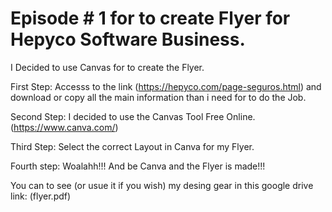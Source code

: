 # Episode # 1 for to create Flyer for Hepyco Software Business.

I Decided to use Canvas for to create the Flyer.

First Step: Accesss to the link (https://hepyco.com/page-seguros.html) and download or copy all the main information than i need for to do the Job.

Second Step: I decided to use the Canvas Tool Free Online. (https://www.canva.com/)

Third Step: Select the correct Layout in Canva for my Flyer.

Fourth step: Woalahh!!! And be Canva and the Flyer is made!!!

You can to see (or usue it if you wish) my desing gear in this google drive link: (flyer.pdf)



